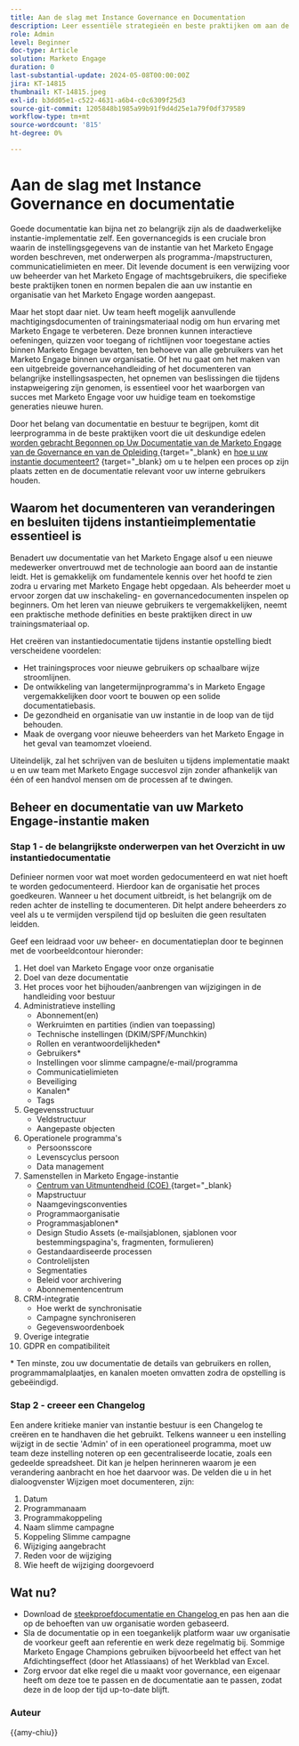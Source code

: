 ```yaml
---
title: Aan de slag met Instance Governance en Documentation
description: Leer essentiële strategieën en beste praktijken om aan de slag te gaan op uw Marketo Engage bestuur en documentatie. Ontdek hoe u schaalbare documentatie kunt maken, gebruikerstraining kunt stroomlijnen en kunt bouwen met een structuur in uw Marketo Engage-instantie.
role: Admin
level: Beginner
doc-type: Article
solution: Marketo Engage
duration: 0
last-substantial-update: 2024-05-08T00:00:00Z
jira: KT-14815
thumbnail: KT-14815.jpeg
exl-id: b3dd05e1-c522-4631-a6b4-c0c6309f25d3
source-git-commit: 1205848b1985a99b91f9d4d25e1a79f0df379589
workflow-type: tm+mt
source-wordcount: '815'
ht-degree: 0%

---
```


# Aan de slag met Instance Governance en documentatie

Goede documentatie kan bijna net zo belangrijk zijn als de daadwerkelijke instantie-implementatie zelf. Een governancegids is een cruciale bron waarin de instellingsgegevens van de instantie van het Marketo Engage worden beschreven, met onderwerpen als programma-/mapstructuren, communicatielimieten en meer. Dit levende document is een verwijzing voor uw beheerder van het Marketo Engage of machtsgebruikers, die specifieke beste praktijken tonen en normen bepalen die aan uw instantie en organisatie van het Marketo Engage worden aangepast.

Maar het stopt daar niet. Uw team heeft mogelijk aanvullende machtigingsdocumenten of trainingsmateriaal nodig om hun ervaring met Marketo Engage te verbeteren. Deze bronnen kunnen interactieve oefeningen, quizzen voor toegang of richtlijnen voor toegestane acties binnen Marketo Engage bevatten, ten behoeve van alle gebruikers van het Marketo Engage binnen uw organisatie. Of het nu gaat om het maken van een uitgebreide governancehandleiding of het documenteren van belangrijke instellingsaspecten, het opnemen van beslissingen die tijdens instapweigering zijn genomen, is essentieel voor het waarborgen van succes met Marketo Engage voor uw huidige team en toekomstige generaties nieuwe huren.

Door het belang van documentatie en bestuur te begrijpen, komt dit leerprogramma in de beste praktijken voort die uit deskundige edelen [ worden gebracht Begonnen op Uw Documentatie van de Marketo Engage van de Governance en van de Opleiding ](https://nation.marketo.com/t5/product-blogs/getting-started-on-your-marketo-governance-and-training/ba-p/242421) {target="_blank} en [ hoe u uw instantie documenteert?](https://nation.marketo.com/t5/product-discussions/how-do-you-document-your-instance/td-p/72877) {target="_blank} om u te helpen een proces op zijn plaats zetten en de documentatie relevant voor uw interne gebruikers houden.

## Waarom het documenteren van veranderingen en besluiten tijdens instantieimplementatie essentieel is

Benadert uw documentatie van het Marketo Engage alsof u een nieuwe medewerker onvertrouwd met de technologie aan boord aan de instantie leidt. Het is gemakkelijk om fundamentele kennis over het hoofd te zien zodra u ervaring met Marketo Engage hebt opgedaan. Als beheerder moet u ervoor zorgen dat uw inschakeling- en governancedocumenten inspelen op beginners. Om het leren van nieuwe gebruikers te vergemakkelijken, neemt een praktische methode definities en beste praktijken direct in uw trainingsmateriaal op.

Het creëren van instantiedocumentatie tijdens instantie opstelling biedt verscheidene voordelen:

* Het trainingsproces voor nieuwe gebruikers op schaalbare wijze stroomlijnen.
* De ontwikkeling van langetermijnprogramma&#39;s in Marketo Engage vergemakkelijken door voort te bouwen op een solide documentatiebasis.
* De gezondheid en organisatie van uw instantie in de loop van de tijd behouden.
* Maak de overgang voor nieuwe beheerders van het Marketo Engage in het geval van teamomzet vloeiend.

Uiteindelijk, zal het schrijven van de besluiten u tijdens implementatie maakt u en uw team met Marketo Engage succesvol zijn zonder afhankelijk van één of een handvol mensen om de processen af te dwingen.

## Beheer en documentatie van uw Marketo Engage-instantie maken

### Stap 1 - de belangrijkste onderwerpen van het Overzicht in uw instantiedocumentatie

Definieer normen voor wat moet worden gedocumenteerd en wat niet hoeft te worden gedocumenteerd. Hierdoor kan de organisatie het proces goedkeuren. Wanneer u het document uitbreidt, is het belangrijk om de reden achter de instelling te documenteren. Dit helpt andere beheerders zo veel als u te vermijden verspilend tijd op besluiten die geen resultaten leidden.

Geef een leidraad voor uw beheer- en documentatieplan door te beginnen met de voorbeeldcontour hieronder:

1. Het doel van Marketo Engage voor onze organisatie
1. Doel van deze documentatie
1. Het proces voor het bijhouden/aanbrengen van wijzigingen in de handleiding voor bestuur
1. Administratieve instelling
   * Abonnement(en)
   * Werkruimten en partities (indien van toepassing)
   * Technische instellingen (DKIM/SPF/Munchkin)
   * Rollen en verantwoordelijkheden*
   * Gebruikers*
   * Instellingen voor slimme campagne/e-mail/programma
   * Communicatielimieten
   * Beveiliging
   * Kanalen*
   * Tags
1. Gegevensstructuur
   * Veldstructuur
   * Aangepaste objecten
1. Operationele programma&#39;s
   * Persoonsscore
   * Levenscyclus persoon
   * Data management
1. Samenstellen in Marketo Engage-instantie
   * [ Centrum van Uitmuntendheid (COE) ](https://business.adobe.com/blog/perspectives/center-of-excellence-top-10-questions-to-ask-yourself) {target="_blank}
   * Mapstructuur
   * Naamgevingsconventies
   * Programmaorganisatie
   * Programmasjablonen*
   * Design Studio Assets (e-mailsjablonen, sjablonen voor bestemmingspagina&#39;s, fragmenten, formulieren)
   * Gestandaardiseerde processen
   * Controlelijsten
   * Segmentaties
   * Beleid voor archivering
   * Abonnementencentrum
1. CRM-integratie
   * Hoe werkt de synchronisatie
   * Campagne synchroniseren
   * Gegevenswoordenboek
1. Overige integratie
1. GDPR en compatibiliteit

\* Ten minste, zou uw documentatie de details van gebruikers en rollen, programmamalplaatjes, en kanalen moeten omvatten zodra de opstelling is gebeëindigd.

### Stap 2 - creeer een Changelog

Een andere kritieke manier van instantie bestuur is een Changelog te creëren en te handhaven die het gebruikt. Telkens wanneer u een instelling wijzigt in de sectie &#39;Admin&#39; of in een operationeel programma, moet uw team deze instelling noteren op een gecentraliseerde locatie, zoals een gedeelde spreadsheet. Dit kan je helpen herinneren waarom je een verandering aanbracht en hoe het daarvoor was. De velden die u in het dialoogvenster Wijzigen moet documenteren, zijn:

1. Datum
1. Programmanaam
1. Programmakoppeling
1. Naam slimme campagne
1. Koppeling Slimme campagne
1. Wijziging aangebracht
1. Reden voor de wijziging
1. Wie heeft de wijziging doorgevoerd

## Wat nu?

* Download de [ steekproefdocumentatie en Changelog ](/help/marketo-tutorial-implementing-new-instance/assets/template-adobe-marketo-engage-instance-documentation.xlsx) en pas hen aan die op de behoeften van uw organisatie worden gebaseerd.
* Sla de documentatie op in een toegankelijk platform waar uw organisatie de voorkeur geeft aan referentie en werk deze regelmatig bij. Sommige Marketo Engage Champions gebruiken bijvoorbeeld het effect van het Afdichtingseffect (door het Atlassiaans) of het Werkblad van Excel.
* Zorg ervoor dat elke regel die u maakt voor governance, een eigenaar heeft om deze toe te passen en de documentatie aan te passen, zodat deze in de loop der tijd up-to-date blijft.

### Auteur

{{amy-chiu}}
